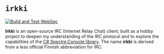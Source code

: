 # `irkki`

[![Build and Test WebSec](https://github.com/stefanalfbo/irkki/actions/workflows/build_and_test.yml/badge.svg)](https://github.com/stefanalfbo/irkki/actions/workflows/build_and_test.yml)

**Irkki** is an open-source IRC (Internet Relay Chat) client, built as a hobby project to deepen my understanding of the IRC protocol and to explore the capabilities of the [C# Spectre.Console library](https://github.com/spectreconsole/spectre.console). The name **irkki** is derived from a less official Finnish abbreviation for IRC.
